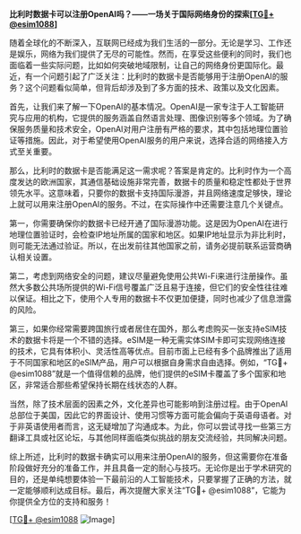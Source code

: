 **比利时数据卡可以注册OpenAI吗？——一场关于国际网络身份的探索[[TG💪+ @esim1088](https://t.me/s/esim1088)]**

随着全球化的不断深入，互联网已经成为我们生活的一部分。无论是学习、工作还是娱乐，网络为我们提供了无尽的可能性。然而，在享受这些便利的同时，我们也面临着一些实际问题，比如如何突破地域限制，让自己的网络身份更国际化。最近，有一个问题引起了广泛关注：比利时的数据卡是否能够用于注册OpenAI的服务？这个问题看似简单，但背后却涉及到了多方面的技术、政策以及文化因素。

首先，让我们来了解一下OpenAI的基本情况。OpenAI是一家专注于人工智能研究与应用的机构，它提供的服务涵盖自然语言处理、图像识别等多个领域。为了确保服务质量和技术安全，OpenAI对用户注册有严格的要求，其中包括地理位置验证等措施。因此，对于希望使用OpenAI服务的用户来说，选择合适的网络接入方式至关重要。

那么，比利时的数据卡是否能满足这一需求呢？答案是肯定的。比利时作为一个高度发达的欧洲国家，其通信基础设施非常完善，数据卡的质量和稳定性都处于世界领先水平。这意味着，只要你的数据卡支持国际漫游，并且网络速度足够快，理论上就可以用来注册OpenAI的服务。不过，在实际操作中还需要注意几个关键点。

第一，你需要确保你的数据卡已经开通了国际漫游功能。这是因为OpenAI在进行地理位置验证时，会检查IP地址所属的国家和地区。如果IP地址显示为非比利时，则可能无法通过验证。所以，在出发前往其他国家之前，请务必提前联系运营商确认相关设置。

第二，考虑到网络安全的问题，建议尽量避免使用公共Wi-Fi来进行注册操作。虽然大多数公共场所提供的Wi-Fi信号覆盖广泛且易于连接，但它们的安全性往往难以保证。相比之下，使用个人专用的数据卡不仅更加便捷，同时也减少了信息泄露的风险。

第三，如果你经常需要跨国旅行或者居住在国外，那么考虑购买一张支持eSIM技术的数据卡将是一个不错的选择。eSIM是一种无需实体SIM卡即可实现网络连接的技术，它具有体积小、灵活性高等优点。目前市面上已经有多个品牌推出了适用于不同国家和地区的eSIM产品，用户可以根据自身需求自由选择。例如，“TG💪+ @esim1088”就是一个值得信赖的品牌，他们提供的eSIM卡覆盖了多个国家和地区，非常适合那些希望保持长期在线状态的人群。

当然，除了技术层面的因素之外，文化差异也可能影响到注册过程。由于OpenAI总部位于美国，因此它的界面设计、使用习惯等方面可能会偏向于英语母语者。对于非英语使用者而言，这无疑增加了沟通成本。为此，你可以尝试寻找一些第三方翻译工具或社区论坛，与其他同样面临类似挑战的朋友交流经验，共同解决问题。

综上所述，比利时的数据卡确实可以用来注册OpenAI的服务，但这需要你在准备阶段做好充分的准备工作，并且具备一定的耐心与技巧。无论你是出于学术研究的目的，还是单纯想要体验一下最前沿的人工智能技术，只要掌握了正确的方法，就一定能够顺利达成目标。最后，再次提醒大家关注“TG💪+ @esim1088”，它能为你提供全方位的支持和服务！

[[TG💪+ @esim1088](https://t.me/s/esim1088) ![Image](https://i.postimg.cc/4NQfJmqS/Snipaste-2025-05-13-00-14-12.png)]